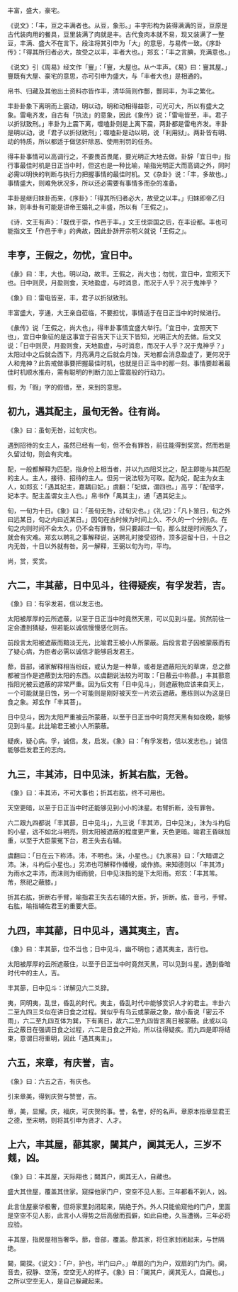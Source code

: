 
丰富，盛大，豪宅。

《说文》：「丰，豆之丰满者也。从豆，象形。」丰字形构为装得满满的豆，豆原是古代装肉用的餐具，豆里装满了肉就是丰。古代食肉本就不易，现又装满了一整豆，丰满、盛大不在言下。段注将其引申为「大」的意思，与易传一致。《序卦传》：「得其所归者必大，故受之以丰，丰者大也。」郑玄：「丰之言腆，充满意也。」

《说文》引《周易》经文作「寷」：「寷，大屋也。从宀丰声。《易》曰：寷其屋。」寷既有大屋、豪宅的意思，亦可引申为盛大，与「丰者大也」是相通的。

帛书、归藏及其他出土资料亦皆作丰，清华简则作酆，酆同丰，为丰之繁化。

丰卦卦象下离明而上震动，明以动，明和动相得益彰，可光可大，所以有盛大之象。雷电齐发，自古有「执法」的意象，因此《象传》说：「雷电皆至，丰。君子以折狱致刑。」丰卦为上震下离，噬嗑卦则是上离下震，两卦都是雷电齐发。丰卦是明以动，说「君子以折狱致刑」；噬嗑卦是动以明，说「利用狱」。两卦皆有明、动的特质，所以都适于做惩奸除恶、使用刑罚的任务。

得丰卦事情可以高调行之，不要畏首畏尾，要光明正大地去做。卦辞「宜日中」指行事最佳时机是日正当中时，但这也是一种比喻，喻指光明正大而高调之外，同时必需以明快的判断与执行力把握事情的最佳时机。又《杂卦》说：「丰，多故也。」事情盛大，则难免状况多，所以还必需要有事情多而杂的准备。

丰卦是继归妹卦而来，《序卦》：「得其所归者必大，故受之以丰。」归妹即帝乙归妹，则丰卦有可能是讲帝王婚礼之丰盛，所以有「王假之」。

《诗．文王有声》：「既伐于崇，作邑于丰。」文王伐崇国之后，在丰设都。丰也可能指文王「作邑于丰」的典故，因此卦辞开宗明义就说「王假之」。

## 丰亨，王假之，勿忧，宜日中。

《彖》曰：丰，大也。明以动，故丰。王假之，尚大也；勿忧，宜日中，宜照天下也。日中则昃，月盈则食，天地盈虚，与时消息，而况于人乎？况于鬼神乎？

《象》曰：雷电皆至，丰，君子以折狱致刑。

丰富盛大，亨通，大王亲自莅临，不要担忧，事情适于在日正当中的时候进行。

《彖传》说「王假之，尚大也」，得丰卦事情宜盛大举行。「宜日中，宜照天下也」，宜日中象征的是这事宜于召告天下让天下皆知，光明正大的去做。后文又说：「日中则昃，月盈则食，天地盈虚，与时消息，而况于人乎？况于鬼神乎？」太阳过中之后就会西下，月亮满月之后就会月蚀，天地都会消息盈虚了，更何况于人和鬼神？此告戒做事要把握最佳时机，也就是日正当中的那一刻。事情要趁著最佳时机顺水推舟，需有聪明的判断力加上雷震般的行动力。

假，为「徦」字的假借，至，来到的意思。

## 初九，遇其配主，虽旬无咎。往有尚。

《象》曰：虽旬无咎，过旬灾也。

遇到招待的女主人，虽然已经有一旬，但不会有罪咎，前往能得到奖赏。然而若是久留过旬，则会有灾难。

配，一般都解释为匹配，指身份上相当者，并以九四阳爻比之，配主即能与其匹配的主人。主人，接待、招待的主人。但另一说法较为可取。配为妃，配主为女主人，如郑玄：「遇其妃主，嘉耦曰妃。」虞翻：「妃嫔，谓四也。」高亨：「配借字，妃本字。配主盖谓女主人也。」帛书作「禺其主」，通「遇其妃主」。

旬，一旬为十日。《象》曰：「虽旬无咎，过旬灾也。」《礼记》：「凡卜筮日，旬之外曰远某日，旬之内曰近某日。」因旬在古时候为时间上久、不久的一个分别点。在旬之内则时间不会太久，仍不会有罪咎，但只要超过一旬，那么就是时间拖久了，就会有灾难。郑玄以聘礼之事解释说，送聘礼时接受招待，顶多逗留十日，十日之内无咎，十日以外就有咎。另一解释，王弼以旬为均，平均。

尚，赏，奖赏。

## 六二，丰其蔀，日中见斗，往得疑疾，有孚发若，吉。

《象》曰：有孚发若，信以发志也。

太阳被厚厚的云所遮蔽，以至于日正当中时竟然天黑，可以见到斗星。贸然前往一定会遭到猜疑，但若能以诚信慢慢感化则吉。

前段言太阳被遮蔽而黯淡无光，比喻君王被小人所蒙蔽。后段言君子因被蒙蔽而有了疑心病，为臣者必需以诚信才能够启发君王。

蔀，音部，诸家解释相当纷歧，或认为是一种草，或者是遮蔽阳光的草席，总之蔀都被当作是遮蔽到太阳的东西。以虞翻说法较为可取：「日蔽云中称蔀。」丰其蔀意指阳光被云遮蔽的非常严重。因为后文有「日中见斗」，则遮蔽物应该来自天上，一个可能就是日蚀，另一个可能则是刚好被天空一片浓云遮蔽。惠栋则以为这是日食之象。郑玄作「丰其菩」。

日中见斗，因为太阳严重被云所蒙蔽，以至于日正当中时竟然天黑有如夜晚，能够见到斗星。此比喻君王被小人所蒙蔽。

疑疾，疑心病。孚，诚信。发，启发。《象》曰：「有孚发若，信以发志也。」诚信能够启发君王的志向。

## 九三，丰其沛，日中见沬，折其右肱，无咎。

《象》曰：丰其沛，不可大事也；折其右肱，终不可用也。

天空更暗，以至于日正当中时还能够见到小小的沬星。右臂折断，没有罪咎。

六二跟九四都说「丰其蔀，日中见斗」，九三说「丰其沛，日中见沬」，沬为斗杓后的小星，远不如北斗明亮，则太阳被遮蔽的程度更严重，天色更暗。喻君王昏昧加重，以至于大臣蒙冤下台，君王失去右辅。

虞翻曰：「日在云下称沛。沛，不明也。沬，小星也。」《九家易》曰：「大暗谓之沛。沬，斗杓后小星也。」另沛也可解释作幡幔，或作斾。来知德则以「丰其沛」为雨水之丰沛，而沬则为细雨貌，日中见沬指的是下太阳雨。郑玄：「丰其芾。芾，祭祀之蔽膝。」

折其右肱，折断右手臂，喻指君王失去右辅的大臣。折，折断。肱，音弓，手臂。右肱，喻指辅佐君王的重要大臣。

## 九四，丰其蔀，日中见斗，遇其夷主，吉。

《象》曰：丰其蔀，位不当也；日中见斗，幽不明也；遇其夷主，吉行也。

太阳被厚厚的云所遮蔽住，以至于日正当中时竟然天黑，可以见到斗星。遇到昏暗时代中的主人，吉。

丰其蔀，日中见斗：详解见六二爻辞。

夷，同明夷，乱世，昏乱的时代。夷主，昏乱时代中能够赏识人才的君主。丰卦六二至九四三爻似在讲日食之过程。巽似乎有乌云或蒙蔽之象，故小畜说「密云不雨」，六二至九四互体为巽，下有离日，故六二至九四皆言离日被蒙蔽。此或以乌云之蔽日在强调日食之过程，六二是日食之开始，所以往得疑疾。而九四是即将结束，意谓日将重明，因此「遇其夷主」。

## 六五，来章，有庆誉，吉。

《象》曰：六五之吉，有庆也。

引来章美，得到庆贺与赞誉，吉。

章，美，显耀。庆，福庆，可庆贺的事。誉，名誉，好的名声。章原本指章显君王之德，至宋明，则将其引申为贤才、人才。

## 上六，丰其屋，蔀其家，闚其户，阒其无人，三岁不觌，凶。

《象》曰：丰其屋，天际翔也；闚其户，阒其无人，自藏也。

盛大其住屋，覆盖其住家。窥探他家门户，空空不见人影。三年都看不到人，凶。

此言住屋豪华极奢，但将家里封闭起来，隔绝于外。外人只能偷窥他的门户，里面是空空不见人影，此言小人得势之后高傲而孤僻，如此自绝，久当遭祸，三年必将应验。

丰其屋，指房屋相当奢华。蔀，音部，覆盖。蔀其家，将住家封闭起来，与世隔绝。

闚，闚探。《说文》：「户，护也，半门曰户。」单扇的门为户，双扇的门为门。阒，音去，寂静、空荡，空空无人的样子。《象》曰：「闚其户，阒其无人，自藏也。」之所以空空无人，是自己躲藏起来。